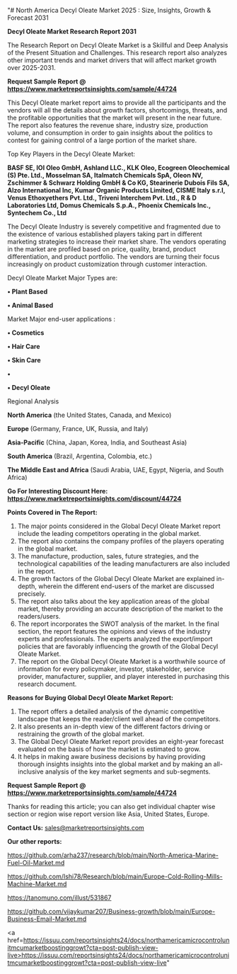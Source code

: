 "# North America Decyl Oleate Market 2025 : Size, Insights, Growth & Forecast 2031

<strong>Decyl Oleate Market Research Report 2031</strong>

The Research Report on Decyl Oleate Market is a Skillful and Deep Analysis of the Present Situation and Challenges. This research report also analyzes other important trends and market drivers that will affect market growth over 2025-2031.

<strong>Request Sample Report @ <a href=https://www.marketreportsinsights.com/sample/44724>https://www.marketreportsinsights.com/sample/44724</a></strong>

This Decyl Oleate market report aims to provide all the participants and the vendors will all the details about growth factors, shortcomings, threats, and the profitable opportunities that the market will present in the near future. The report also features the revenue share, industry size, production volume, and consumption in order to gain insights about the politics to contest for gaining control of a large portion of the market share.

Top Key Players in the Decyl Oleate Market:

<strong>BASF SE, IOI Oleo GmbH, Ashland LLC., KLK Oleo, Ecogreen Oleochemical (S) Pte. Ltd., Mosselman SA, Italmatch Chemicals SpA, Oleon NV, Zschimmer & Schwarz Holding GmbH & Co KG, Stearinerie Dubois Fils SA, Alzo International Inc, Kumar Organic Products Limited, CISME Italy s.r.l, Venus Ethoxyethers Pvt. Ltd., Triveni Interchem Pvt. Ltd., R & D Laboratories Ltd, Domus Chemicals S.p.A., Phoenix Chemicals Inc., Syntechem Co., Ltd</strong>

The Decyl Oleate Industry is severely competitive and fragmented due to the existence of various established players taking part in different marketing strategies to increase their market share. The vendors operating in the market are profiled based on price, quality, brand, product differentiation, and product portfolio. The vendors are turning their focus increasingly on product customization through customer interaction.

Decyl Oleate Market Major Types are:

<strong>•  Plant Based

•  Animal Based</strong>

Market Major end-user applications :

<strong>•  Cosmetics

•  Hair Care

•  Skin Care

•  

•  Decyl Oleate</strong>

Regional Analysis

</u><strong><b>North America</b></strong> (the United States, Canada, and Mexico)

<strong><b>Europe </b></strong>(Germany, France, UK, Russia, and Italy)

<strong><b>Asia-Pacific</b></strong> (China, Japan, Korea, India, and Southeast Asia)

<strong><b>South America</b></strong> (Brazil, Argentina, Colombia, etc.)

<strong><b>The Middle East and Africa</b></strong> (Saudi Arabia, UAE, Egypt, Nigeria, and South Africa)

<strong>Go For Interesting Discount Here: <a href=https://www.marketreportsinsights.com/discount/44724>https://www.marketreportsinsights.com/discount/44724</a></strong>

<strong>Points Covered in The Report:</strong>
<ol>
  <li>The major points considered in the Global Decyl Oleate Market report include the leading competitors operating in the global market.</li>
  <li>The report also contains the company profiles of the players operating in the global market.</li>
  <li>The manufacture, production, sales, future strategies, and the technological capabilities of the leading manufacturers are also included in the report.</li>
  <li>The growth factors of the Global Decyl Oleate Market are explained in-depth, wherein the different end-users of the market are discussed precisely.</li>
  <li>The report also talks about the key application areas of the global market, thereby providing an accurate description of the market to the readers/users.</li>
  <li>The report incorporates the SWOT analysis of the market. In the final section, the report features the opinions and views of the industry experts and professionals. The experts analyzed the export/import policies that are favorably influencing the growth of the Global Decyl Oleate Market.</li>
  <li>The report on the Global Decyl Oleate Market is a worthwhile source of information for every policymaker, investor, stakeholder, service provider, manufacturer, supplier, and player interested in purchasing this research document.</li>
</ol>
<strong>Reasons for Buying Global Decyl Oleate Market Report:</strong>

<ol>
  <li>The report offers a detailed analysis of the dynamic competitive landscape that keeps the reader/client well ahead of the competitors.</li>
  <li>It also presents an in-depth view of the different factors driving or restraining the growth of the global market.</li>
  <li>The Global Decyl Oleate Market report provides an eight-year forecast evaluated on the basis of how the market is estimated to grow.</li>
  <li>It helps in making aware business decisions by having providing thorough insights insights into the global market and by making an all-inclusive analysis of the key market segments and sub-segments.</li>
</ol>
<strong>Request Sample Report @ <a href=https://www.marketreportsinsights.com/sample/44724>https://www.marketreportsinsights.com/sample/44724</a></strong>


Thanks for reading this article; you can also get individual chapter wise section or region wise report version like Asia, United States, Europe.

<strong>Contact Us:</strong>
sales@marketreportsinsights.com

<strong>Our other reports:</strong>

<a href=https://github.com/arha237/research/blob/main/North-America-Marine-Fuel-Oil-Market.md>https://github.com/arha237/research/blob/main/North-America-Marine-Fuel-Oil-Market.md</a>

<a href=https://github.com/Ishi78/Research/blob/main/Europe-Cold-Rolling-Mills-Machine-Market.md>https://github.com/Ishi78/Research/blob/main/Europe-Cold-Rolling-Mills-Machine-Market.md</a>

<a href=https://tanomuno.com/illust/531867>https://tanomuno.com/illust/531867</a>

<a href=https://github.com/vijaykumar207/Business-growth/blob/main/Europe-Business-Email-Market.md>https://github.com/vijaykumar207/Business-growth/blob/main/Europe-Business-Email-Market.md</a>

<a href=https://issuu.com/reportsinsights24/docs/northamericamicrocontrolunitmcumarketboostinggrowt?cta=post-publish-view-live>https://issuu.com/reportsinsights24/docs/northamericamicrocontrolunitmcumarketboostinggrowt?cta=post-publish-view-live</a>"
